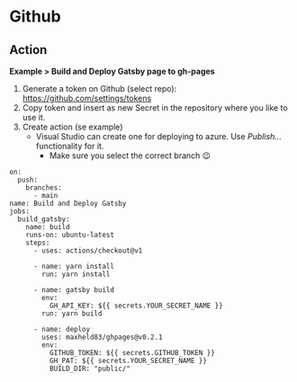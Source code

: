 # Github
## Action

__Example > Build and Deploy Gatsby page to gh-pages__

1. Generate a token on Github (select repo): https://github.com/settings/tokens
2. Copy token and insert as new Secret in the repository where you like to use it.
3. Create action  (se example)
	* Visual Studio can create one for deploying to azure. Use *Publish...* functionality for it.
		* Make sure you select the correct branch 😉

```
on:
  push:
    branches:
      - main
name: Build and Deploy Gatsby
jobs:
  build_gatsby:
    name: build
    runs-on: ubuntu-latest
    steps:
      - uses: actions/checkout@v1

      - name: yarn install
        run: yarn install

      - name: gatsby build
        env:
          GH_API_KEY: ${{ secrets.YOUR_SECRET_NAME }}
        run: yarn build

      - name: deploy
        uses: maxheld83/ghpages@v0.2.1
        env:
          GITHUB_TOKEN: ${{ secrets.GITHUB_TOKEN }}
          GH_PAT: ${{ secrets.YOUR_SECRET_NAME }}
          BUILD_DIR: "public/"
```